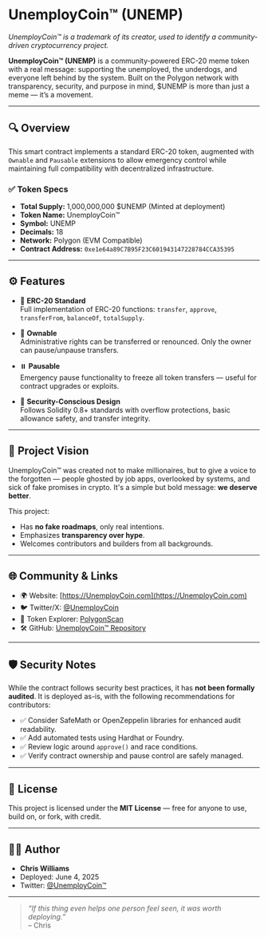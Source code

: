 # UnemployCoin™ (UNEMP)
*UnemployCoin™ is a trademark of its creator, used to identify a community-driven cryptocurrency project.*

**UnemployCoin™ (UNEMP)** is a community-powered ERC-20 meme token with a real message: supporting the unemployed, the underdogs, and everyone left behind by the system. Built on the Polygon network with transparency, security, and purpose in mind, $UNEMP is more than just a meme — it’s a movement.

---

## 🔍 Overview

This smart contract implements a standard ERC-20 token, augmented with `Ownable` and `Pausable` extensions to allow emergency control while maintaining full compatibility with decentralized infrastructure.

### ✅ Token Specs
- **Total Supply:** 1,000,000,000 $UNEMP (Minted at deployment)
- **Token Name:** UnemployCoin™
- **Symbol:** UNEMP
- **Decimals:** 18
- **Network:** Polygon (EVM Compatible)
- **Contract Address:** `0xe1e64a89C7B95F23C601943147228784CCA35395`

---

## ⚙️ Features

- 🔁 **ERC-20 Standard**  
  Full implementation of ERC-20 functions: `transfer`, `approve`, `transferFrom`, `balanceOf`, `totalSupply`.

- 🧾 **Ownable**  
  Administrative rights can be transferred or renounced. Only the owner can pause/unpause transfers.

- ⏸️ **Pausable**  
  Emergency pause functionality to freeze all token transfers — useful for contract upgrades or exploits.

- 🔐 **Security-Conscious Design**  
  Follows Solidity 0.8+ standards with overflow protections, basic allowance safety, and transfer integrity.

---

## 🧠 Project Vision

UnemployCoin™ was created not to make millionaires, but to give a voice to the forgotten — people ghosted by job apps, overlooked by systems, and sick of fake promises in crypto. It's a simple but bold message: **we deserve better**.

This project:
- Has **no fake roadmaps**, only real intentions.
- Emphasizes **transparency over hype**.
- Welcomes contributors and builders from all backgrounds.

---

## 🌐 Community & Links

- 🌍 Website: [https://UnemployCoin.com](https://UnemployCoin.com)
- 🐦 Twitter/X: [@UnemployCoin](https://twitter.com/UnemployCoin)
- 📜 Token Explorer: [PolygonScan](https://polygonscan.com/address/0xe1e64a89C7B95F23C601943147228784CCA35395)
- 🛠 GitHub: [UnemployCoin™ Repository](https://github.com/UnemployCoin/UnemployCoin)

---

## 🛡 Security Notes

While the contract follows security best practices, it has **not been formally audited**. It is deployed as-is, with the following recommendations for contributors:

- ✅ Consider SafeMath or OpenZeppelin libraries for enhanced audit readability.
- ✅ Add automated tests using Hardhat or Foundry.
- ✅ Review logic around `approve()` and race conditions.
- ✅ Verify contract ownership and pause control are safely managed.

---

## 📜 License

This project is licensed under the **MIT License** — free for anyone to use, build on, or fork, with credit.

---

## 🧑‍💻 Author

- **Chris Williams**
- Deployed: June 4, 2025
- Twitter: [@UnemployCoin™](https://twitter.com/UnemployCoin)

---

> *“If this thing even helps one person feel seen, it was worth deploying.”*  
> – Chris
